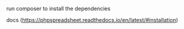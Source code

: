 run composer to install the dependencies

docs (https://phpspreadsheet.readthedocs.io/en/latest/#installation)